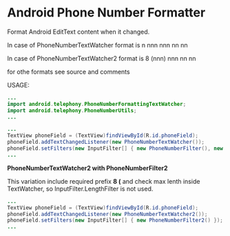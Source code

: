 Android Phone Number Formatter
==============================

Format Android EditText content when it changed.

In case of PhoneNumberTextWatcher format is n nnn nnn nn nn

In case of PhoneNumberTextWatcher2 format is 8 (nnn) nnn nn nn

for othe formats see source and comments

USAGE:

```java
...
import android.telephony.PhoneNumberFormattingTextWatcher;
import android.telephony.PhoneNumberUtils;
...
```


```java
...
TextView phoneField = (TextView)findViewById(R.id.phoneField);
phoneField.addTextChangedListener(new PhoneNumberTextWatcher());
phoneField.setFilters(new InputFilter[] { new PhoneNumberFilter(), new InputFilter.LengthFilter(15) });
...
```

**PhoneNumberTextWatcher2 with PhoneNumberFilter2**

This variation include required prefix **8 (** and check max lenth inside TextWatcher, so InputFilter.LengthFilter is not used.

```java
...
TextView phoneField = (TextView)findViewById(R.id.phoneField);
phoneField.addTextChangedListener(new PhoneNumberTextWatcher2());
phoneField.setFilters(new InputFilter[] { new PhoneNumberFilter2() });
...
```

